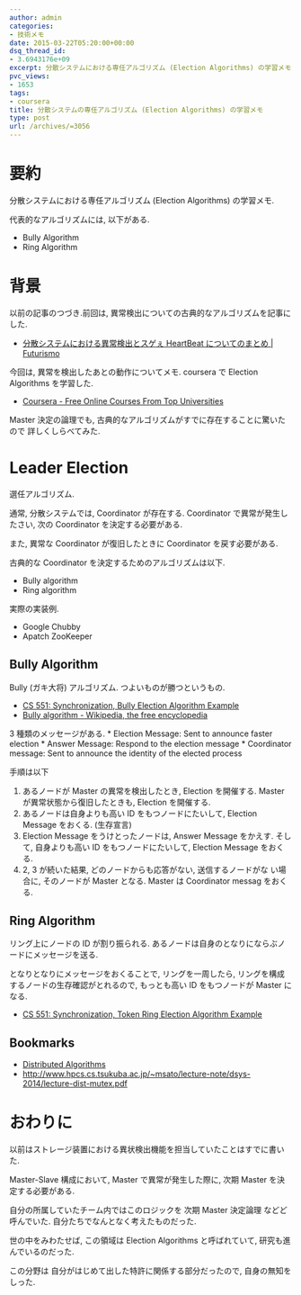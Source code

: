 ```yaml
---
author: admin
categories:
- 技術メモ
date: 2015-03-22T05:20:00+00:00
dsq_thread_id:
- 3.6943176e+09
excerpt: 分散システムにおける専任アルゴリズム (Election Algorithms) の学習メモ
pvc_views:
- 1653
tags:
- coursera
title: 分散システムの専任アルゴリズム (Election Algorithms) の学習メモ
type: post
url: /archives/=3056
---
```


要約
====

分散システムにおける専任アルゴリズム (Election Algorithms) の学習メモ.

代表的なアルゴリズムには, 以下がある.

-   Bully Algorithm
-   Ring Algorithm

背景
====

以前の記事のつづき.前回は,
異常検出についての古典的なアルゴリズムを記事にした.

-   [分散システムにおける異常検出とスゲぇ HeartBeat についてのまとめ |
    Futurismo](http://futurismo.biz/archives/3007)

今回は, 異常を検出したあとの動作についてメモ. coursera で Election
Algorithms を学習した.

-   [Coursera - Free Online Courses From Top
    Universities](https://www.coursera.org/course/cloudcomputing2)

Master 決定の論理でも,
古典的なアルゴリズムがすでに存在することに驚いたので 詳しくしらべてみた.

Leader Election
===============

選任アルゴリズム.

通常, 分散システムでは, Coordinator が存在する. Coordinator
で異常が発生したさい, 次の Coordinator を決定する必要がある.

また, 異常な Coordinator が復旧したときに Coordinator を戻す必要がある.

古典的な Coordinator を決定するためのアルゴリズムは以下.

-   Bully algorithm
-   Ring algorithm

実際の実装例.

-   Google Chubby
-   Apatch ZooKeeper

Bully Algorithm
---------------

Bully (ガキ大将) アルゴリズム. つよいものが勝つというもの.

-   [CS 551: Synchronization, Bully Election Algorithm
    Example](http://www.cs.colostate.edu/~cs551/CourseNotes/Synchronization/BullyExample.html)
-   [Bully algorithm - Wikipedia, the free
    encyclopedia](http://en.wikipedia.org/wiki/Bully_algorithm)

3 種類のメッセージがある. \* Election Message: Sent to announce faster
election \* Answer Message: Respond to the election message \*
Coordinator message: Sent to announce the identity of the elected
process

手順は以下

1.  あるノードが Master の異常を検出したとき, Election を開催する.
    Master が異常状態から復旧したときも, Election を開催する.
2.  あるノードは自身よりも高い ID をもつノードにたいして, Election
    Message をおくる. (生存宣言)
3.  Election Message をうけとったノードは, Answer Message をかえす.
    そして, 自身よりも高い ID をもつノードにたいして, Election Message
    をおくる.
4.  2, 3 が続いた結果, どのノードからも応答がない, 送信するノードがな
    い場合に, そのノードが Master となる. Master は Coordinator messag
    をおくる.

Ring Algorithm
--------------

リング上にノードの ID が割り振られる.
あるノードは自身のとなりにならぶノードにメッセージを送る.

となりとなりにメッセージをおくることで, リングを一周したら,
リングを構成するノードの生存確認がとれるので, もっとも高い ID
をもつノードが Master になる.

-   [CS 551: Synchronization, Token Ring Election Algorithm
    Example](http://www.cs.colostate.edu/~cs551/CourseNotes/Synchronization/RingElectExample.html)

Bookmarks
---------

-   [Distributed
    Algorithms](http://www2.cs.uregina.ca/~hamilton/courses/330/notes/distributed/distributed.html)
-   <http://www.hpcs.cs.tsukuba.ac.jp/~msato/lecture-note/dsys-2014/lecture-dist-mutex.pdf>

おわりに
========

以前はストレージ装置における異状検出機能を担当していたことはすでに書いた.

Master-Slave 構成において, Master で異常が発生した際に, 次期 Master
を決定する必要がある.

自分の所属していたチーム内ではこのロジックを 次期 Master 決定論理
などど呼んでいた. 自分たちでなんとなく考えたものだった.

世の中をみわたせば, この領域は Election Algorithms と呼ばれていて,
研究も進んでいるのだった.

この分野は 自分がはじめて出した特許に関係する部分だったので,
自身の無知をしった.
